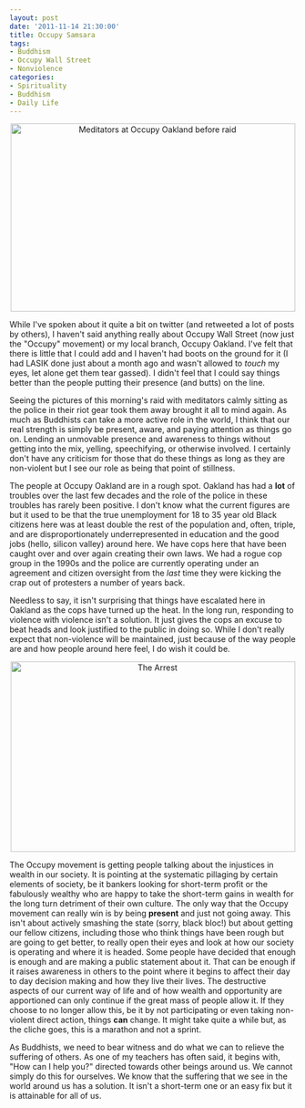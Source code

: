 ```yaml
--- 
layout: post
date: '2011-11-14 21:30:00'
title: Occupy Samsara
tags: 
- Buddhism
- Occupy Wall Street
- Nonviolence
categories:
- Spirituality
- Buddhism
- Daily Life
---
```

<p style="text-align:center"><a href="http://www.flickr.com/photos/albill/6346618120/" title="Meditators at Occupy Oakland before raid by albill, on Flickr"><img src="http://farm7.static.flickr.com/6035/6346618120_12704cd85e.jpg" width="500" height="330" alt="Meditators at Occupy Oakland before raid"></a></p>
While I've spoken about it quite a bit on twitter (and retweeted a lot of posts by others), I haven't said anything really about Occupy Wall Street (now just the "Occupy" movement) or my local branch, Occupy Oakland. I've felt that there is little that I could add and I haven't had boots on the ground for it (I had LASIK done just about a month ago and wasn't allowed to <em>touch</em> my eyes, let alone get them tear gassed). I didn't feel that I could say things better than the people putting their presence (and butts) on the line.

Seeing the pictures of this morning's raid with meditators calmly sitting as the police in their riot gear took them away brought it all to mind again. As much as Buddhists can take a more active role in the world, I think that our real strength is simply be present, aware, and paying attention as things go on. Lending an unmovable presence and awareness to things without getting into the mix, yelling, speechifying, or otherwise involved. I certainly don't have any criticism for those that do these things as long as they are non-violent but I see our role as being that point of stillness. 

The people at Occupy Oakland are in a rough spot. Oakland has had a <strong>lot</strong> of troubles over the last few decades and the role of the police in these troubles has rarely been positive. I don't know what the current figures are but it used to be that the true unemployment for 18 to 35 year old Black citizens here was at least double the rest of the population and, often, triple, and are disproportionately underrepresented in education and the good jobs (hello, silicon valley) around here. We have cops here that have been caught over and over again creating their own laws. We had a rogue cop group in the 1990s and the police are currently operating under an agreement and citizen oversight from the <em>last</em> time they were kicking the crap out of protesters a number of years back.

Needless to say, it isn't surprising that things have escalated here in Oakland as the cops have turned up the heat. In the long run, responding to violence with violence isn't a solution. It just gives the cops an excuse to beat heads and look justified to the public in doing so. While I don't really expect that non-violence will be maintained, just because of the way people are and how people around here feel, I do wish it could be.

<p style="text-align:center"><a href="http://www.flickr.com/photos/albill/6346136333/" title="The Arrest by albill, on Flickr"><img src="http://farm7.static.flickr.com/6109/6346136333_5e6355fa7a.jpg" width="500" height="334" alt="The Arrest"></a></p>

The Occupy movement is getting people talking about the injustices in wealth in our society. It is pointing at the systematic pillaging by certain elements of society, be it bankers looking for short-term profit or the fabulously wealthy who are happy to take the short-term gains in wealth for the long turn detriment of their own culture. The only way that the Occupy movement can really win is by being <strong>present</strong> and just not going away. This isn't about actively smashing the state (sorry, black bloc!) but about getting our fellow citizens, including those who think things have been rough but are going to get better, to really open their eyes and look at how our society is operating and where it is headed. Some people have decided that enough is enough and are making a public statement about it. That can be enough if it raises awareness in others to the point where it begins to affect their day to day decision making and how they live their lives. The destructive aspects of our current way of life and of how wealth and opportunity are apportioned can only continue if the great mass of people allow it. If they choose to no longer allow this, be it by not participating or even taking non-violent direct action, things <strong>can</strong> change. It might take quite a while but, as the cliche goes, this is a marathon and not a sprint. 

As Buddhists, we need to bear witness and do what we can to relieve the suffering of others. As one of my teachers has often said, it begins with, "How can I help you?" directed towards other beings around us. We cannot simply do this for ourselves. We know that the suffering that we see in the world around us has a solution. It isn't a short-term one or an easy fix but it is attainable for all of us.

